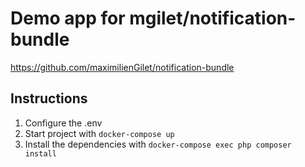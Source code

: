 # Demo app for mgilet/notification-bundle

https://github.com/maximilienGilet/notification-bundle

## Instructions

1. Configure the .env
2. Start project with `docker-compose up`
3. Install the dependencies with `docker-compose exec php composer install`
